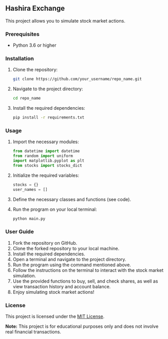## Hashira Exchange

This project allows you to simulate stock market actions.

### Prerequisites

- Python 3.6 or higher

### Installation

1. Clone the repository:
   ```bash
   git clone https://github.com/your_username/repo_name.git
   ```

2. Navigate to the project directory:
   ```bash
   cd repo_name
   ```

3. Install the required dependencies:
   ```bash
   pip install -r requirements.txt
   ```

### Usage

1. Import the necessary modules:
   ```python
   from datetime import datetime
   from random import uniform
   import matplotlib.pyplot as plt
   from stocks import stocks_dict
   ```

2. Initialize the required variables:
   ```python
   stocks = {}
   user_names = []
   ```

3. Define the necessary classes and functions (see code).

4. Run the program on your local terminal:
   ```bash
   python main.py
   ```

### User Guide

1. Fork the repository on GitHub.
2. Clone the forked repository to your local machine.
3. Install the required dependencies.
4. Open a terminal and navigate to the project directory.
5. Run the program using the command mentioned above.
6. Follow the instructions on the terminal to interact with the stock market simulation.
7. Use the provided functions to buy, sell, and check shares, as well as view transaction history and account balance.
8. Enjoy simulating stock market actions!

### License

This project is licensed under the [MIT License](LICENSE).

**Note:** This project is for educational purposes only and does not involve real financial transactions.
